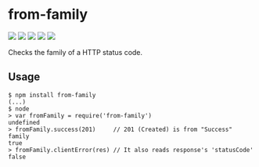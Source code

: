 # from-family

[![][build-img]][build]
[![][coverage-img]][coverage]
[![][dependencies-img]][dependencies]
[![][devdependencies-img]][devdependencies]
[![][npm-img]][npm]

Checks the family of a HTTP status code.

[build]:               https://travis-ci.org/tallesl/node-from-family
[build-img]:           https://travis-ci.org/tallesl/node-from-family.svg
[coverage]:            https://coveralls.io/r/tallesl/node-from-family?branch=master
[coverage-img]:        https://coveralls.io/repos/tallesl/node-from-family/badge.svg?branch=master
[dependencies]:        https://david-dm.org/tallesl/node-from-family
[dependencies-img]:    https://david-dm.org/tallesl/node-from-family.svg
[devdependencies]:     https://david-dm.org/tallesl/node-from-family#info=devDependencies
[devdependencies-img]: https://david-dm.org/tallesl/node-from-family/dev-status.svg
[npm]:                 http://badge.fury.io/js/from-family
[npm-img]:             https://badge.fury.io/js/from-family.svg

## Usage

```
$ npm install from-family
(...)
$ node
> var fromFamily = require('from-family')
undefined
> fromFamily.success(201)     // 201 (Created) is from "Success" family
true
> fromFamily.clientError(res) // It also reads response's 'statusCode'
false
```

